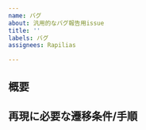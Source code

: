 ```yaml
---
name: バグ
about: 汎用的なバグ報告用issue
title: ''
labels: バグ
assignees: Rapilias

---
```


## 概要

## 再現に必要な遷移条件/手順
